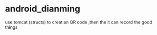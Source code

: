# android_dianming

use tomcat (structs) to creat an QR code ,then the it can record the good things 
